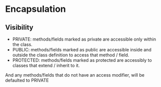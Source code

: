 # Encapsulation

## Visibility
- PRIVATE: methods/fields marked as private are accessible only within the class.
- PUBLIC: methods/fields marked as public are accessible inside and outside the class definition to access that method / field.
- PROTECTED: methods/fields marked as protected are accessibly to classes that extend / inherit to it.

And any methods/fields that do not have an access modifier, will be defaulted to PRIVATE
